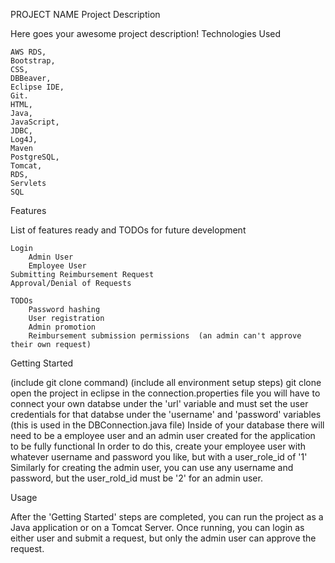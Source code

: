 PROJECT NAME
Project Description

Here goes your awesome project description!
Technologies Used

    AWS RDS,
    Bootstrap,
    CSS, 
    DBBeaver, 
    Eclipse IDE,
    Git.
    HTML, 
    Java, 
    JavaScript,
    JDBC, 
    Log4J, 
    Maven
    PostgreSQL, 
    Tomcat,
    RDS,
    Servlets
    SQL    


Features

List of features ready and TODOs for future development

    Login
        Admin User
        Employee User
    Submitting Reimbursement Request
    Approval/Denial of Requests
    
    TODOs
        Password hashing
        User registration
        Admin promotion
        Reimbursement submission permissions  (an admin can't approve their own request)


Getting Started

(include git clone command) (include all environment setup steps)
git clone
open the project in eclipse
in the connection.properties file you will have to connect your own databse under the 'url' variable 
    and must set the user credentials for that databse under the 'username' and 'password' variables
    (this is used in the DBConnection.java file)
Inside of your database there will need to be a employee user and an admin user created for the application to be fully functional
    In order to do this, create your employee user with whatever username and password you like, but with a user_role_id of '1'
    Similarly for creating the admin user, you can use any username and password, but the user_rold_id must be '2' for an admin user. 



Usage

After the 'Getting Started' steps are completed, you can run the project as a Java application or on a Tomcat Server.
Once running, you can login as either user and submit a request, but only the admin user can approve the request. 


